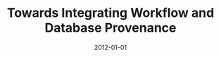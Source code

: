 ---
title: 'Towards Integrating Workflow and Database Provenance'
collection: publications
permalink: /publication/2012-wf-db-provenance
excerpt: ''
date: 2012-01-01
venue: 'Provenance and Annotation of Data and Processes, vol. 7525, Lecture Notes in Computer Science (<b>LNCS</b>), pp. 11-23, Springer Berlin / Heidelberg'
paperurl: ''
authors: 'F. Chirigati and J. Freire'
paper: '../files/papers/chirigati-ipaw2012.pdf'
presentation: '../files/presentations/chirigati-ipaw2012.pdf'
---